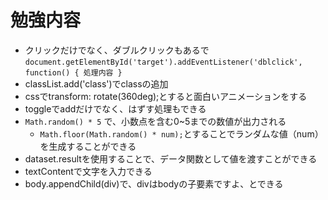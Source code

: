 # 勉強内容
- クリックだけでなく、ダブルクリックもあるで`document.getElementById('target').addEventListener('dblclick', function() { 処理内容 }`
- classList.add('class')でclassの追加
- cssでtransform: rotate(360deg);とすると面白いアニメーションをする
- toggleでaddだけでなく、はずす処理もできる
- `Math.random() * 5` で、小数点を含む0~5までの数値が出力される
    - `Math.floor(Math.random() * num);`とすることでランダムな値（num）を生成することができる
- dataset.resultを使用することで、データ関数として値を渡すことができる
- textContentで文字を入力できる
- body.appendChild(div)で、divはbodyの子要素ですよ、とできる
